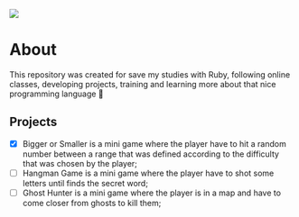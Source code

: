 ![](https://pngimage.net/wp-content/uploads/2018/06/ruby-logo-png-6.png)


# About
This repository was created for save my studies with Ruby, following online classes, developing projects,
training and learning more about that nice programming language 💎

## Projects
- [x] Bigger or Smaller is a mini game where the player have to hit a random number between a range that was defined according to the difficulty that was chosen by the player;
- [ ] Hangman Game is a mini game where the player have to shot some letters until finds the secret word;
- [ ] Ghost Hunter is a mini game where the player is in a map and have to come closer from ghosts to kill them;
